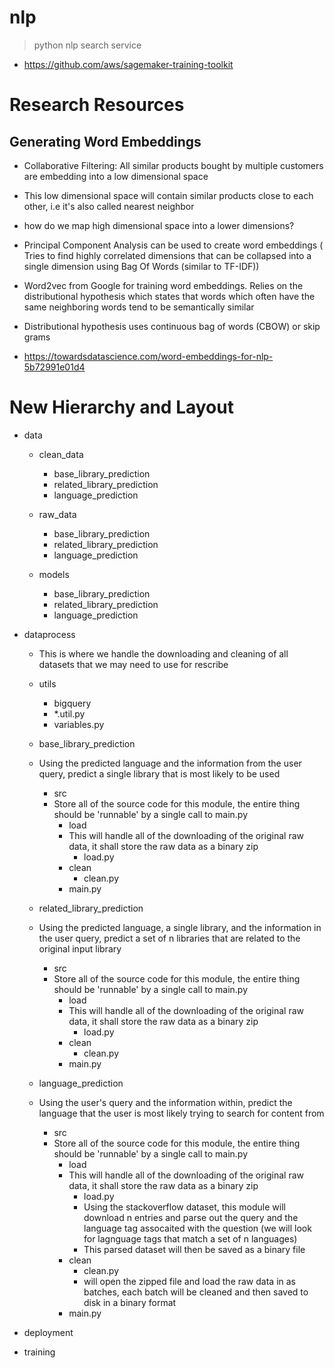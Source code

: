 # nlp

> python nlp search service

- https://github.com/aws/sagemaker-training-toolkit

# Research Resources
## Generating Word Embeddings
  - Collaborative Filtering: All similar products bought by multiple customers are embedding into a low dimensional space
  - This low dimensional space will contain similar products close to each other, i.e it's also called nearest neighbor

  - how do we map high dimensional space into a lower dimensions?
  - Principal Component Analysis can be used to create word embeddings ( Tries to find highly correlated dimensions that can be collapsed into a single dimension using Bag Of Words (similar to TF-IDF))
  - Word2vec from Google for training word embeddings. Relies on the distributional hypothesis which states that words which often have the same neighboring words tend to be semantically similar
  - Distributional hypothesis uses continuous bag of words (CBOW) or skip grams
  - https://towardsdatascience.com/word-embeddings-for-nlp-5b72991e01d4





# New Hierarchy and Layout

- data
    - clean_data
        - base_library_prediction
        - related_library_prediction
        - language_prediction
        
    - raw_data
        - base_library_prediction
        - related_library_prediction
        - language_prediction
        
    - models
        - base_library_prediction
        - related_library_prediction
        - language_prediction
    
- dataprocess
    - This is where we handle the downloading and cleaning of all datasets that we may need to use for rescribe
    - utils
        - bigquery
        - *.util.py
        - variables.py
        
    - base_library_prediction
    - Using the predicted language and the information from the user query, predict a single library that is most likely to be used
        - src
        - Store all of the source code for this module, the entire thing should be 'runnable' by a single call to main.py
            - load
            - This will handle all of the downloading of the original raw data, it shall store the raw data as a binary zip
                - load.py
            - clean
                - clean.py
            - main.py
            
    - related_library_prediction
    - Using the predicted language, a single library, and the information in the user query, predict a set of n libraries that are related to the original input library
        - src
        - Store all of the source code for this module, the entire thing should be 'runnable' by a single call to main.py
            - load
            - This will handle all of the downloading of the original raw data, it shall store the raw data as a binary zip
                - load.py
            - clean
                - clean.py
            - main.py
            
    - language_prediction
    - Using the user's query and the information within, predict the language that the user is most likely trying to search for content from
        - src
        - Store all of the source code for this module, the entire thing should be 'runnable' by a single call to main.py
            - load
            - This will handle all of the downloading of the original raw data, it shall store the raw data as a binary zip
                - load.py
                - Using the stackoverflow dataset, this module will download n entries and parse out the query and the language tag assocaited with the question (we will look for lagnguage tags that match a set of n languages)
                - This parsed dataset will then be saved as a binary file
            - clean
                - clean.py
                - will open the zipped file and load the raw data in as batches, each batch will be cleaned and then saved to disk in a binary format 
            - main.py
    
    
- deployment
- training
